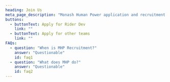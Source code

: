 ```yaml
---
heading: Join Us
meta_page_description: "Monash Human Power application and recruitment page"
buttons:
  - buttonText: Apply for Rider Dev
    link: ""
  - buttonText: Apply for other teams
    link: ""
FAQs:
  - question: "When is MHP Recruitment?"
    answer: "Questionable"
    id: faq1
  - question: "What does MHP do?"
    answer: "Questionable"
    id: faq2
---
```

